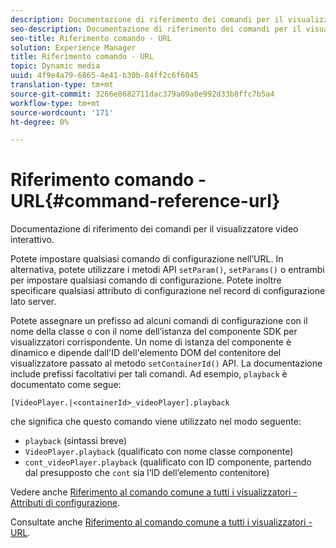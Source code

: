 ```yaml
---
description: Documentazione di riferimento dei comandi per il visualizzatore video interattivo.
seo-description: Documentazione di riferimento dei comandi per il visualizzatore video interattivo.
seo-title: Riferimento comando - URL
solution: Experience Manager
title: Riferimento comando - URL
topic: Dynamic media
uuid: 4f9e4a79-6865-4e41-b30b-84ff2c6f6045
translation-type: tm+mt
source-git-commit: 3266e8682711dac379a09a0e992d33b8ffc7b5a4
workflow-type: tm+mt
source-wordcount: '171'
ht-degree: 0%

---
```



# Riferimento comando - URL{#command-reference-url}

Documentazione di riferimento dei comandi per il visualizzatore video interattivo.

Potete impostare qualsiasi comando di configurazione nell’URL. In alternativa, potete utilizzare i metodi API `setParam()`, `setParams()` o entrambi per impostare qualsiasi comando di configurazione. Potete inoltre specificare qualsiasi attributo di configurazione nel record di configurazione lato server.

Potete assegnare un prefisso ad alcuni comandi di configurazione con il nome della classe o con il nome dell’istanza del componente SDK per visualizzatori corrispondente. Un nome di istanza del componente è dinamico e dipende dall&#39;ID dell&#39;elemento DOM del contenitore del visualizzatore passato al metodo `setContainerId()` API. La documentazione include prefissi facoltativi per tali comandi. Ad esempio, `playback` è documentato come segue:

```
[VideoPlayer.|<containerId>_videoPlayer].playback
```

che significa che questo comando viene utilizzato nel modo seguente:

* `playback` (sintassi breve)
* `VideoPlayer.playback` (qualificato con nome classe componente)
* `cont_videoPlayer.playback` (qualificato con ID componente, partendo dal presupposto che  `cont` sia l’ID dell’elemento contenitore)

Vedere anche [Riferimento al comando comune a tutti i visualizzatori - Attributi di configurazione](../../../r-html5-viewer-20-cmdref-configattrib/r-html5-viewer-20-cmdref-configattrib.md#concept-850e0f2c49b949deb7cfbfd330d329bd).

Consultate anche [Riferimento al comando comune a tutti i visualizzatori - URL](../../../c-html5-viewer-20-cmdref-url/c-html5-viewer-20-cmdref-url.md#concept-9b337f349b7b406b8c33c7ee96b3e226).
